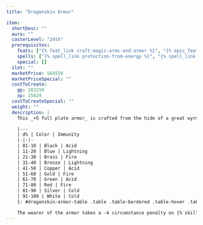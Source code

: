 ```yaml
---
title: "Dragonskin Armor"

item:
  shortDesc: ""
  aura: ""
  casterLevel: "24th"
  prerequisites:
    feats: ["{% feat_link craft-magic-arms-and-armor %}", "{% epic_feat_link craft-epic-magic-arms-and-armor %}"]
    spells: ["{% spell_link protection-from-energy %}", "{% spell_link shapechange %}"]
    special: []
  slot: ""
  marketPrice: 564550
  marketPriceSpecial: ""
  costToCreate:
    gp: 283250
    xp: 15629
  costToCreateSpecial: ""
  weight: ""
  description: |
    This _+5 full plate armor_ is crafted from the hide of a great wyrm dragon. At the wearer's command, the armor sprouts enormous dragon wings, allowing the wearer to fly at a speed of 90 feet (clumsy) for a total of 4 hours each day. The armor also grants immunity to a specific type of energy, based on the color of dragon that supplied the armor. Roll d% on the following table to determine the color and immunity.

    |---
    | d% | Color | Immunity
    |-|-|-
    | 01-10 | Black | Acid
    | 11-20 | Blue | Lightning
    | 21-30 | Brass | Fire
    | 31-40 | Bronze | Lightning
    | 41-50 | Copper | Acid
    | 51-60 | Gold | Fire
    | 61-70 | Green | Acid
    | 71-80 | Red | Fire
    | 81-90 | Silver | Cold
    | 91-100 | White | Cold
    {: #dragonskin-armor-table .table .table-bordered .table-hover .table-striped data-caption="Table: Dragonskin Armor" }

    The wearer of the armor takes a -4 circumstance penalty on {% skill_link diplomacy %} checks with dragons, but gains a +4 circumstance bonus on {% skill_link intimidate %} checks against dragons.
---
```

